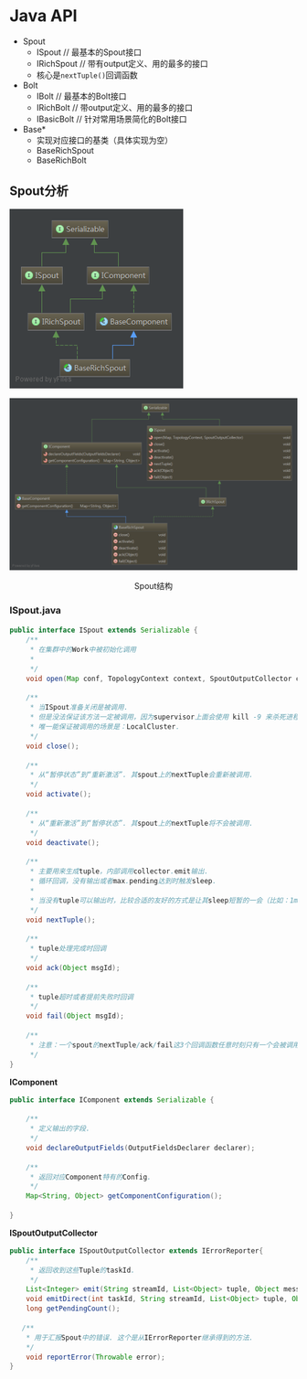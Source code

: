 # Java API



- Spout
  - ISpout	// 最基本的Spout接口
  - IRichSpout    // 带有output定义、用的最多的接口
  - 核心是`nextTuple()`回调函数
- Bolt
  - IBolt	// 最基本的Bolt接口
  - IRichBolt    // 带output定义、用的最多的接口
  - IBasicBolt    // 针对常用场景简化的Bolt接口
- Base*
  - 实现对应接口的基类（具体实现为空）
  - BaseRichSpout
  - BaseRichBolt



## Spout分析





![Spout类图](img/Spout类图1.png)

![Spout类图带方法版本](img/Spout类图2.png)

<center>Spout结构</center>



### ISpout.java

```java
public interface ISpout extends Serializable {
    /**
     * 在集群中的Work中被初始化调用
     * 
     */
    void open(Map conf, TopologyContext context, SpoutOutputCollector collector);

    /**
     * 当ISpout准备关闭是被调用. 
     * 但是没法保证该方法一定被调用，因为supervisor上面会使用 kill -9 来杀死进程
     * 唯一能保证被调用的场景是：LocalCluster.
     */
    void close();
    
    /**
     * 从“暂停状态”到“重新激活”. 其spout上的nextTuple会重新被调用.
     */
    void activate();
    
    /**
     * 从“重新激活”到“暂停状态”. 其spout上的nextTuple将不会被调用.
     */
    void deactivate();

    /**
     * 主要用来生成tuple，内部调用collector.emit输出.
     * 循环回调，没有输出或者max.pending达到时触发sleep.
     * 
     * 当没有tuple可以输出时，比较合适的友好的方式是让其sleep短暂的一会（比如：1ms），以免浪费太多的CPU
     */
    void nextTuple();

    /**
     * tuple处理完成时回调
     */
    void ack(Object msgId);

    /**
     * tuple超时或者提前失败时回调
     */
    void fail(Object msgId);
  
    /**
     * 注意：一个spout的nextTuple/ack/fail这3个回调函数任意时刻只有一个会被调用
     */
}
```



**IComponent**

```java
public interface IComponent extends Serializable {

    /**
     * 定义输出的字段.
     */
    void declareOutputFields(OutputFieldsDeclarer declarer);

    /**
     * 返回对应Component特有的Config.
     */
    Map<String, Object> getComponentConfiguration();

}
```





**ISpoutOutputCollector**

```java
public interface ISpoutOutputCollector extends IErrorReporter{
    /**
     * 返回收到这些Tuple的taskId.
     */
    List<Integer> emit(String streamId, List<Object> tuple, Object messageId);
    void emitDirect(int taskId, String streamId, List<Object> tuple, Object messageId);
    long getPendingCount();
    
   /**
    * 用于汇报Spout中的错误. 这个是从IErrorReporter继承得到的方法.
    */
    void reportError(Throwable error);
}
```

